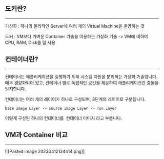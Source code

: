 
## 도커란?
---
가상화 : 하나의 물리적인 Server에 여러 개의 Virtual Machine을 운영하는 것

도커 :  VM보다 가벼운 Container 기술을 이용하는 가상화 기술 -> VM에 비하여 CPU, RAM, Disk를 덜 사용


## 컨테이너란?
---
컨테이너는 애플리케이션을 실행하기 위해 시스템 자원을 분리하는 가상화 기술입니다.
매우 경량화되어 있고, 컨테이너 별로 독립적인 공간을 제공하여 애플리케이션간 충돌을 방지합니다.

컨테이너는 여러 개의 레이어가 하나로 구성되며, 3단계의 레이어로 구분됩니다.

`base image Layer -> source image Layer -> run Layer`

이렇게 구성된 하나의 컨테이너를  컨테이너 이미지 라고 부릅니다.


## VM과 Container 비교
---
![[Pasted image 20230412134414.png]]
